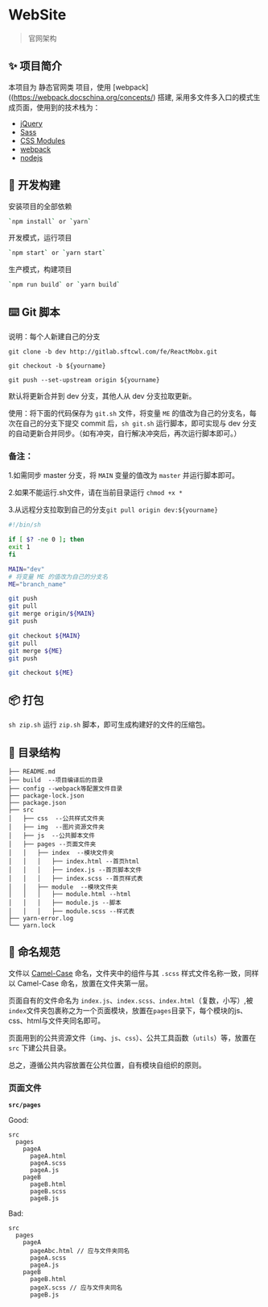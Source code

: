 # WebSite

> 官网架构

## ✨ 项目简介

本项目为 静态官网类 项目，使用 [webpack]((https://webpack.docschina.org/concepts/) 搭建, 采用多文件多入口的模式生成页面，使用到的技术栈为：

* [jQuery](https://jquery.com/)
* [Sass](https://github.com/webpack-contrib/sass-loader)
* [CSS Modules](https://github.com/css-modules/css-modules)
* [webpack](https://webpack.docschina.org/concepts/)
* [nodejs](https://nodejs.org/)

## 🔨 开发构建

安装项目的全部依赖

```bash
`npm install` or `yarn`
```

开发模式，运行项目

```bash
`npm start` or `yarn start`
```

生产模式，构建项目

```bash
`npm run build` or `yarn build`
```


## ⌨️ Git 脚本

说明：每个人新建自己的分支

`git clone -b dev http://gitlab.sftcwl.com/fe/ReactMobx.git`

`git checkout -b ${yourname}`

`git push --set-upstream origin ${yourname}`

默认将更新合并到 dev 分支，其他人从 dev 分支拉取更新。

使用：将下面的代码保存为 `git.sh` 文件，将变量 `ME` 的值改为自己的分支名，每次在自己的分支下提交 commit 后，`sh git.sh` 运行脚本，即可实现与 dev 分支的自动更新合并同步。（如有冲突，自行解决冲突后，再次运行脚本即可。）


### 备注：

1.如需同步 master 分支，将 `MAIN` 变量的值改为 `master` 并运行脚本即可。

2.如果不能运行.sh文件，请在当前目录运行 `chmod +x *`

3.从远程分支拉取到自己的分支`git pull origin dev:${yourname}`



```bash
#!/bin/sh

if [ $? -ne 0 ]; then
exit 1
fi

MAIN="dev"
# 将变量 ME 的值改为自己的分支名
ME="branch_name"

git push
git pull
git merge origin/${MAIN}
git push

git checkout ${MAIN}
git pull
git merge ${ME}
git push

git checkout ${ME}
```

## 📦 打包

`sh zip.sh` 运行 `zip.sh` 脚本，即可生成构建好的文件的压缩包。


## 🔖 目录结构

```
├── README.md
├── build  --项目编译后的目录
├── config --webpack等配置文件目录
├── package-lock.json
├── package.json
├── src
│   ├── css  --公共样式文件夹
│   ├── img  --图片资源文件夹
│   ├── js  --公共脚本文件
│   ├── pages --页面文件夹
│   │   ├── index  --模块文件夹
│   │   │   ├── index.html --首页html
│   │   │   ├── index.js --首页脚本文件
│   │   │   ├── index.scss --首页样式表
│   │   ├── module  --模块文件夹
│   │   │   ├── module.html --html
│   │   │   ├── module.js --脚本
│   │   │   ├── module.scss --样式表
├── yarn-error.log
└── yarn.lock
```

## 📝 命名规范

文件以 [Camel-Case](https://baike.baidu.com/item/%E9%AA%86%E9%A9%BC%E5%91%BD%E5%90%8D%E6%B3%95) 命名，文件夹中的组件与其 `.scss` 样式文件名称一致，同样以 Camel-Case 命名，放置在文件夹第一层。

页面自有的文件命名为 `index.js`、`index.scss、index.html`（复数，小写）,被`index`文件夹包裹称之为一个页面模块，放置在`pages`目录下，每个模块的js、css、html与文件夹同名即可。
 
页面用到的公共资源文件（`img`、`js`、`css`）、公共工具函数（`utils`）等，放置在 `src` 下建公共目录。

总之，遵循公共内容放置在公共位置，自有模块自组织的原则。

### 页面文件

**`src/pages`**

Good:

```
src
  pages
    pageA
      pageA.html
      pageA.scss
      pageA.js
    pageB
      pageB.html
      pageB.scss
      pageB.js
```

Bad:

```
src
  pages
    pageA
      pageAbc.html // 应与文件夹同名
      pageA.scss
      pageA.js
    pageB
      pageB.html
      pageX.scss // 应与文件夹同名
      pageB.js
```
